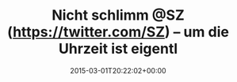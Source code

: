 ---
retweeted: false
source: <a href="http://twitter.com" rel="nofollow">Twitter Web Client</a>
entities:
  user_mentions:
  - name: Süddeutsche Zeitung
    screen_name: SZ
    indices:
    - '14'
    - '17'
    id_str: '114508061'
    id: '114508061'
  urls: []
  symbols: []
  media:
  - expanded_url: https://twitter.com/bascht/status/572129691617890304/photo/1
    indices:
    - '86'
    - '108'
    url: http://t.co/qfzcBuydtr
    media_url: http://pbs.twimg.com/media/B_Cc7AKWsAAhN14.png
    id_str: '572129690145697792'
    id: '572129690145697792'
    media_url_https: https://pbs.twimg.com/media/B_Cc7AKWsAAhN14.png
    sizes:
      small:
        w: '680'
        h: '111'
        resize: fit
      medium:
        w: '1200'
        h: '196'
        resize: fit
      thumb:
        w: '150'
        h: '150'
        resize: crop
      large:
        w: '1362'
        h: '222'
        resize: fit
    type: photo
    display_url: pic.twitter.com/qfzcBuydtr
  hashtags: []
display_text_range:
- '0'
- '108'
favorite_count: '4'
id_str: '572129691617890304'
truncated: false
retweet_count: '0'
id: '572129691617890304'
possibly_sensitive: false
created_at: Sun Mar 01 20:22:02 +0000 2015
favorited: false
full_text: Nicht schlimm [@SZ](https://twitter.com/SZ) – um die Uhrzeit ist eigentlich
  keine schlechte Zeit für A/B Tests.
lang: de
extended_entities:
  media:
  - expanded_url: https://twitter.com/bascht/status/572129691617890304/photo/1
    indices:
    - '86'
    - '108'
    url: http://t.co/qfzcBuydtr
    media_url: http://pbs.twimg.com/media/B_Cc7AKWsAAhN14.png
    id_str: '572129690145697792'
    id: '572129690145697792'
    media_url_https: https://pbs.twimg.com/media/B_Cc7AKWsAAhN14.png
    sizes:
      small:
        w: '680'
        h: '111'
        resize: fit
      medium:
        w: '1200'
        h: '196'
        resize: fit
      thumb:
        w: '150'
        h: '150'
        resize: crop
      large:
        w: '1362'
        h: '222'
        resize: fit
    type: photo
    display_url: pic.twitter.com/qfzcBuydtr
tags:
- pesos/twitter
date: '2015-03-01T20:22:02+00:00'
src: https://twitter.com/bascht/status/572129691617890304
original_url: https://twitter.com/bascht/status/572129691617890304
type: twitter_tweet
media_url: https://img.bascht.com/twitter/pbs.twimg.com/media/B_Cc7AKWsAAhN14.png
text: Nicht schlimm [@SZ](https://twitter.com/SZ) – um die Uhrzeit ist eigentlich
  keine schlechte Zeit für A/B Tests.
title: Nicht schlimm @SZ (https://twitter.com/SZ) – um die Uhrzeit ist eigentl

---
